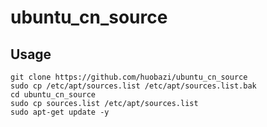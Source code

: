 # ubuntu_cn_source

## Usage

```
git clone https://github.com/huobazi/ubuntu_cn_source
sudo cp /etc/apt/sources.list /etc/apt/sources.list.bak
cd ubuntu_cn_source
sudo cp sources.list /etc/apt/sources.list
sudo apt-get update -y
```
